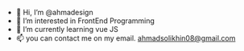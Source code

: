 - 👋 Hi, I’m @ahmadesign
- 👀 I’m interested in FrontEnd Programming
- 🌱 I’m currently learning vue JS
- 📫 you can contact me on my email. ahmadsolikhin08@gmail.com

<!---
ahmadesign/ahmadesign is a ✨ special ✨ repository because its `README.md` (this file) appears on your GitHub profile.
You can click the Preview link to take a look at your changes.
--->
